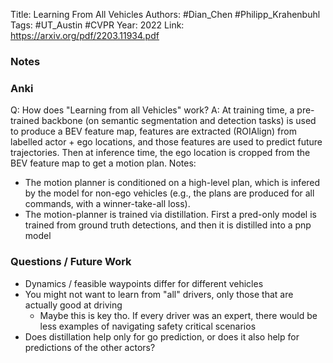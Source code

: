 Title: Learning From All Vehicles
Authors: #Dian_Chen #Philipp_Krahenbuhl 
Tags: #UT_Austin  #CVPR 
Year: 2022
Link: https://arxiv.org/pdf/2203.11934.pdf


### Notes


### Anki

Q: How does "Learning from all Vehicles" work?
A: At training time, a pre-trained backbone (on semantic segmentation and detection tasks) is used to produce a BEV feature map, features are extracted (ROIAlign) from labelled actor + ego locations, and those features are used to predict future trajectories. Then at inference time, the ego location is cropped from the BEV feature map to get a motion plan. 
Notes:
- The motion planner is conditioned on a high-level plan, which is infered by the model for non-ego vehicles (e.g., the plans are produced for all commands, with a winner-take-all loss).
- The motion-planner is trained via distillation. First a pred-only model is trained from ground truth detections, and then it is distilled into a pnp model
<!--ID: 1688504568273-->



### Questions / Future Work


- Dynamics / feasible waypoints differ for different vehicles 
- You might not want to learn from "all" drivers, only those that are actually good at driving
	- Maybe this is key tho. If every driver was an expert, there would be less examples of navigating safety critical scenarios
- Does distillation help only for go prediction, or does it also help for predictions of the other actors?